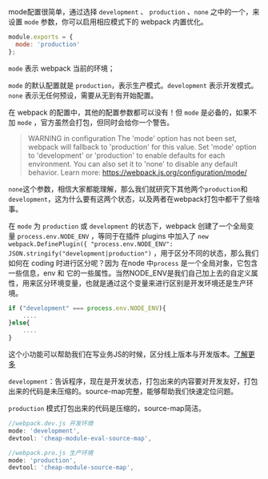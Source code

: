 mode配置很简单，通过选择 `development` 、 `production` 、`none` 之中的一个，来设置 `mode` 参数，你可以启用相应模式下的 webpack 内置优化。

```js
module.exports = {
  mode: 'production'
};
```

`mode` 表示 webpack 当前的环境；

`mode`  的默认配置就是 `production`，表示生产模式。`development` 表示开发模式。`none` 表示无任何预设，需要从无到有开始配置。

在 webpack 的配置中，其他的配置参数都可以没有！但 `mode`  是必备的，如果不加 `mode` ，官方虽然会打包，但同时会给你一个警告。

> WARNING in configuration
> The 'mode' option has not been set, webpack will fallback to 'production' for this value. Set 'mode' option to 'development' or 'production' to enable defaults for each environment.
> You can also set it to 'none' to disable any default behavior. Learn more: https://webpack.js.org/configuration/mode/



`none`这个参数，相信大家都能理解，那么我们就研究下其他两个`production`和`development`，这为什么要有这两个状态，以及两者在webpack打包中都干了些啥事。

在 `mode` 为 `production` 或 `development` 的状态下，webpack 创建了一个全局变量 `process.env.NODE_ENV` ，等同于在插件 plugins 中加入了 `new webpack.DefinePlugin({ "process.env.NODE_ENV": JSON.stringify("development|production")` ，用于区分不同的状态，那么我们如何在 coding 时进行区分呢？因为 在node 中`process` 是一个全局对象，它包含一些信息，env 和 它的一些属性。当然NODE_ENV是我们自己加上去的自定义属性，用来区分环境变量，也就是通过这个变量来进行区别是开发环境还是生产环境。

```js
if ("development" === process.env.NODE_ENV){
    ....
}else{
    ....
}
```

这个小功能可以帮助我们在写业务JS的时候，区分线上版本与开发版本。[了解更多](https://www.cnblogs.com/dengyao-blogs/p/11598431.html)

`development`：告诉程序，现在是开发状态，打包出来的内容要对开发友好，打包出来的代码是未压缩的。source-map完整，能够帮助我们快速定位问题。

`production` 模式打包出来的代码是压缩的，source-map简洁。

```js
//webpack.dev.js 开发环境
mode: 'development',
devtool: 'cheap-module-eval-source-map',
```

```js
//webpack.pro.js 生产环境
mode: 'production',
devtool: 'cheap-module-source-map',
```

